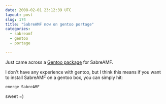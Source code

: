 ```yaml
---
date: 2008-02-01 23:12:39 UTC
layout: post
slug: 174
title: "SabreAMF now on gentoo portage"
categories:
  - sabreamf
  - gentoo
  - portage

---
```

<p>Just came across a <a href="http://gentoo-portage.com/dev-php5/SabreAMF">Gentoo package</a> for SabreAMF.</p>

<p>I don't have any experience with gentoo, but I think this means if you want to install SabreAMF on a gentoo box, you can simply hit:</p>

```
emerge SabreAMF
```

<p>sweet =)</p>